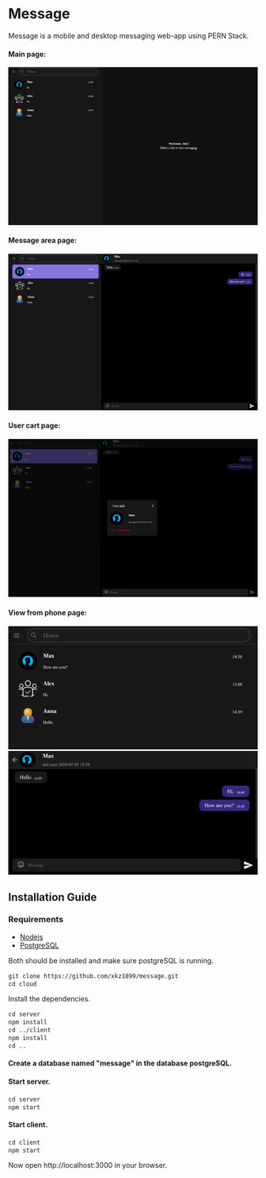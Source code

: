 # Message

Message is a mobile and desktop messaging web-app using PERN Stack.

#### Main page:

![main page](./images/main.png)

#### Message area page:

![catalog page](./images/message.png)

#### User cart page:

![catalog page](./images/user-cart.png)

#### View from phone page:

![catalog page](./images/adaptiv-1.png)
![catalog page](./images/adaptiv-2.png)

## Installation Guide

### Requirements

- [Nodejs](https://nodejs.org/en/download)
- [PostgreSQL](https://www.postgresql.org/download/)

Both should be installed and make sure postgreSQL is running.

```shell
git clone https://github.com/xkz1899/message.git
cd cloud
```

Install the dependencies.

```shell
cd server
npm install
cd ../client
npm install
cd ..
```

#### Create a database named "message" in the database postgreSQL.

#### Start server.

```shell
cd server
npm start
```

#### Start client.

```shell
cd client
npm start
```

Now open http://localhost:3000 in your browser.
